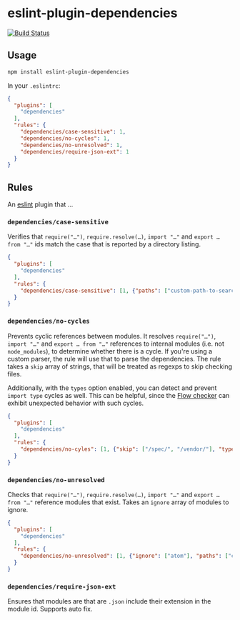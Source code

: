 # eslint-plugin-dependencies

[![Build Status](https://travis-ci.org/zertosh/eslint-plugin-dependencies.svg?branch=master)](https://travis-ci.org/zertosh/eslint-plugin-dependencies)

## Usage

```sh
npm install eslint-plugin-dependencies
```

In your `.eslintrc`:

```json
{
  "plugins": [
    "dependencies"
  ],
  "rules": {
    "dependencies/case-sensitive": 1,
    "dependencies/no-cycles": 1,
    "dependencies/no-unresolved": 1,
    "dependencies/require-json-ext": 1
  }
}
```

## Rules

An [eslint](https://github.com/eslint/eslint) plugin that ...

### `dependencies/case-sensitive`

Verifies that `require("…")`, `require.resolve(…)`, `import "…"` and `export … from "…"` ids match the case that is reported by a directory listing.

```json
{
  "plugins": [
    "dependencies"
  ],
  "rules": {
    "dependencies/case-sensitive": [1, {"paths": ["custom-path-to-search-for-modules"]}]
  }
}
```

### `dependencies/no-cycles`

Prevents cyclic references between modules. It resolves `require("…")`, `import "…"` and `export … from "…"` references to internal modules (i.e. not `node_modules`), to determine whether there is a cycle. If you're using a custom parser, the rule will use that to parse the dependencies. The rule takes a `skip` array of strings, that will be treated as regexps to skip checking files.

Additionally, with the `types` option enabled, you can detect and prevent `import type` cycles as well. This can be helpful, since the [Flow checker](https://flow.org) can exhibit unexpected behavior with such cycles.

```json
{
  "plugins": [
    "dependencies"
  ],
  "rules": {
    "dependencies/no-cyles": [1, {"skip": ["/spec/", "/vendor/"], "types": true}]
  }
}
```

### `dependencies/no-unresolved`

Checks that `require("…")`, `require.resolve(…)`, `import "…"` and `export … from "…"` reference modules that exist. Takes an `ignore` array of modules to ignore.

```json
{
  "plugins": [
    "dependencies"
  ],
  "rules": {
    "dependencies/no-unresolved": [1, {"ignore": ["atom"], "paths": ["custom-path-to-search-for-modules"]}]
  }
}
```

### `dependencies/require-json-ext`

Ensures that modules are that are `.json` include their extension in the module id. Supports auto fix.
